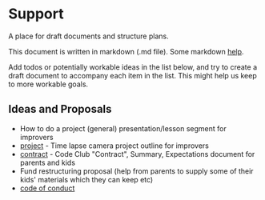 # Support
A place for draft documents and structure plans.

This document is written in markdown (.md file).
Some markdown [help](https://github.com/adam-p/markdown-here/wiki/Markdown-Cheatsheet).

Add todos or potentially workable ideas in the list below, and try to create a draft document to accompany each item in the list. This might help us keep to more workable goals.

## Ideas and Proposals
- How to do a project (general) presentation/lesson segment for improvers
- [project](https://github.com/ExeterCodeClub/Support/blob/master/timelapse.md) - Time lapse camera project outline for improvers
- [contract](https://github.com/ExeterCodeClub/Support/blob/master/codeclubcontract.md) - Code Club "Contract", Summary, Expectations document for parents and kids
- Fund restructuring proposal (help from parents to supply some of their kids' materials which they can keep etc)
- [code of conduct](https://docs.google.com/document/d/1N07gd9HJMRLSLMG--IsvKt9pNs4WorsvqDZArR7AsbQ/edit)
